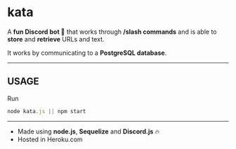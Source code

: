 # kata

A **fun Discord bot 🤖** that works through **/slash commands** and is able to **store** and **retrieve** URLs and text. 

It works by communicating to a **PostgreSQL database**.
___

## USAGE

Run 

```node.js
node kata.js || npm start
```

___

* Made using **node.js**, **Sequelize** and **Discord.js** 🔥
* Hosted in Heroku.com
